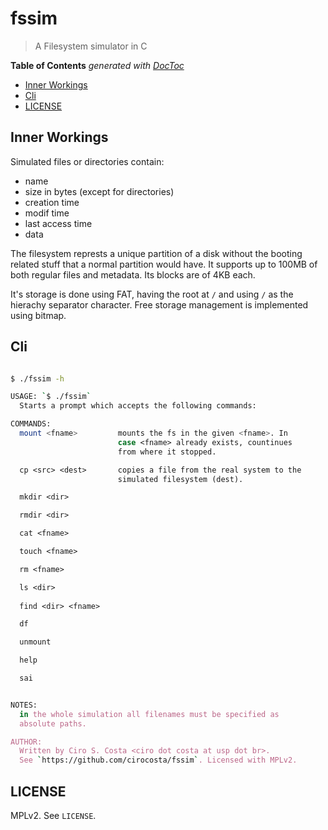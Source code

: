 # fssim

> A Filesystem simulator in C

<!-- START doctoc generated TOC please keep comment here to allow auto update -->
<!-- DON'T EDIT THIS SECTION, INSTEAD RE-RUN doctoc TO UPDATE -->
**Table of Contents**  *generated with [DocToc](https://github.com/thlorenz/doctoc)*

- [Inner Workings](#inner-workings)
- [Cli](#cli)
- [LICENSE](#license)

<!-- END doctoc generated TOC please keep comment here to allow auto update -->

## Inner Workings

Simulated files or directories contain:
-   name
-   size in bytes (except for directories)
-   creation time
-   modif time
-   last access time
-   data


The filesystem represts a unique partition of a disk without the booting related stuff that a normal partition would have. It supports up to 100MB of both regular files and metadata. Its blocks are of 4KB each.

It's storage is done using FAT, having the root at `/` and using `/` as the hierachy separator character. Free storage management is implemented using bitmap.


## Cli

```sh

$ ./fssim -h

USAGE: `$ ./fssim`
  Starts a prompt which accepts the following commands:

COMMANDS:
  mount <fname>         mounts the fs in the given <fname>. In
                        case <fname> already exists, countinues
                        from where it stopped.

  cp <src> <dest>       copies a file from the real system to the
                        simulated filesystem (dest).

  mkdir <dir>

  rmdir <dir>

  cat <fname>

  touch <fname>

  rm <fname>

  ls <dir>
  
  find <dir> <fname>

  df

  unmount

  help

  sai


NOTES:
  in the whole simulation all filenames must be specified as 
  absolute paths.

AUTHOR:
  Written by Ciro S. Costa <ciro dot costa at usp dot br>.
  See `https://github.com/cirocosta/fssim`. Licensed with MPLv2.
```

## LICENSE

MPLv2. See `LICENSE`.

